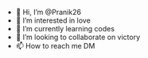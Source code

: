 - 👋 Hi, I’m @Pranik26
- 👀 I’m interested in love
- 🌱 I’m currently learning codes
- 💞️ I’m looking to collaborate on victory
- 📫 How to reach me DM

<!---
Pranik26/Pranik26 is a ✨ special ✨ repository because its `README.md` (this file) appears on your GitHub profile.
You can click the Preview link to take a look at your changes.
--->
